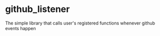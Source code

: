 # github_listener
The simple library that calls user's registered functions whenever github events happen
